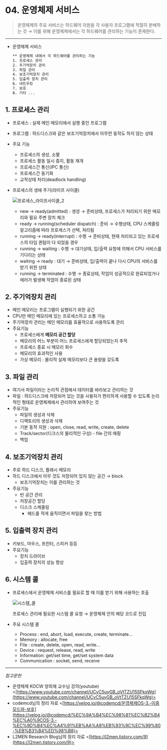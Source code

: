 # 04. 운영체제 서비스

> 운영체제의 주요 서비스는 하드웨어 자원을 각 사용자 프로그램에 적절히 분배하는 것 → 이를 위해 운영체제에서는 각 하드웨어를 관리하는 기능이 존재한다.

---

- 운영체제 서비스

  ```bash
  ** 운영체제 내에서 각 하드웨어를 관리하는 기능
  1. 프로세스 관리
  2. 주기억장치 관리
  3. 파일 관리
  4. 보조기억장치 관리
  5. 입출력 장치 관리
  6. 네트우킹
  7. 보호
  8. 기타 ...
  ```

## 1. 프로세스 관리

- 프로세스 : 실제 메인 메모리에서 실행 중인 프로그램
- 프로그램 : 하드디스크와 같은 보조기억장치에서 아무런 동작도 하지 않는 상태
- 주요 기능
  - 프로세스의 생성, 소멸
  - 프로세스 활동 일시 중지, 활동 재개
  - 프로세스간 통신(IPC 통신)
  - 프로세스간 동기화
  - 교착상태 처리(deadlock handling)
- 프로세스의 생애 주기(라이프 사이클)

  ![프로세스_라이프사이클_2](https://user-images.githubusercontent.com/60249222/122664437-58566780-d1dc-11eb-95d2-0d68bb36c289.png)

  - new → ready(admitted) : 생성 → 준비상태, 프로세스가 처리되기 위한 메모리와 필요 주변 장치 체크
  - ready → running(scheduler dispatch) : 준비 → 수행상태, CPU 스케줄링 알고리즘에 따라 프로세스가 선택, 처리됨
  - running → ready(interrupt) : 수행 → 준비상태, 현재 처리되고 있는 프로세스의 타임 퀀텀이 다 되었을 경우
  - running → waiting : 수행 → 대기상태, 입/출력 요청에 의해서 CPU 서비스를 기다리는 상태
  - waiting → ready : 대기 → 준비상태, 입/출력이 끝나 다시 CPU의 서비스를 받기 위한 상태
  - running → terminated : 수행 → 종료상태, 작업이 성공적으로 완료되었거나 에러가 발생해 작업이 종료된 상태

## 2. 주기억장치 관리

- 메인 메모리는 프로그램이 실행되기 위한 공간
- CPU만 메인 메모리에 있는 프로세스하고 소통 가능
- 주기억장치 관리는 메인 메모리를 효율적으로 사용하도록 관리
- 주요기능
  - 프로세스에게 **메모리 공간 할당**
  - 메모리의 어느 부분이 어느 프로세스에게 할당되었는지 추적
  - 프로세스 종료 시 메모리 회수
  - 메모리의 효과적인 사용
  - 가상 메모리 : 물리적 실제 메모리보다 큰 용량을 갖도록

## 3. 파일 관리

- 여기서 파일이라는 논리적 관점에서 데이터를 바라보고 관리하는 것
- 파일 : 하드디스크에 저장되어 있는 것을 사용자가 편리하게 사용할 수 있도록 논리적인 형태로 운영체제에서 관리하여 보여주는 것
- 주요기능
  - 파일의 생성과 삭제
  - 디렉토리의 생성과 삭제
  - 기본 동작 지원 : open, close, read, write, create, delete
  - Track/sector(디크스의 물리적인 구성) - file 간의 매핑
  - 백업

## 4. 보조기억장치 관리

- 주로 하드 디스크, 플래시 메모리
- 하드 디스크에서 아무 것도 저장되어 있지 않는 공간 → block
  - 보조기억장치는 이를 관리하는 것
- 주요기능
  - 빈 공간 관리
  - 저장공간 할당
  - 디스크 스케줄링
    - 헤드를 적게 움직이면서 파일을 찾는 방법

## 5. 입출력 장치 관리

- 키보드, 마우스, 프린터, 스피커 등등
- 주요기능
  - 장치 드라이브
  - 입출력 장치의 성능 향상

## 6. 시스템 콜

- 프로세스에서 운영체제 서비스를 필요로 할 때 이를 받기 위해 사용하는 호출

  ![시스템_콜](https://user-images.githubusercontent.com/60249222/122664446-699f7400-d1dc-11eb-91b1-9e6650642ed7.png)

  프로세스 관리에 필요한 시스템 콜 요청 → 운영체제 안의 해당 코드로 진입

- 주요 시스템 콜
  - Process : end, abort, load, execute, create, terminate...
  - Memory : allocate, free
  - File : create, delete, open, read, write...
  - Device : request, release, read, write
  - Information: get/set time, get/set system data
  - Communication : socket, send, receive

---

_참고문헌_

- 운영체제 KOCW 양희재 교수님 강의(youtube) <[https://www.youtube.com/channel/UCvC5uyGB_oVtTZU15SFkqWg](https://www.youtube.com/channel/UCvC5uyGB_oVtTZU15SFkqWg)>
- codemcd님의 정리 자료 <[https://velog.io/@codemcd/운영체제OS-3.-이중모드와-보호](https://velog.io/@codemcd/%EC%9A%B4%EC%98%81%EC%B2%B4%EC%A0%9COS-3.-%EC%9D%B4%EC%A4%91%EB%AA%A8%EB%93%9C%EC%99%80-%EB%B3%B4%ED%98%B8)>
- L2MEN Research Blog님의 정리 자료 <[https://l2men.tistory.com/9](https://l2men.tistory.com/9)>

